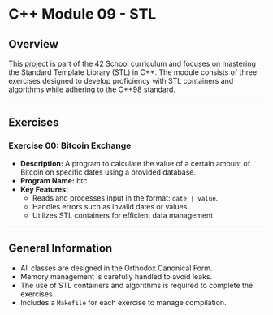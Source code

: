 # C++ Module 09 - STL

## Overview

This project is part of the 42 School curriculum and focuses on mastering the Standard Template Library (STL) in C++. The module consists of three exercises designed to develop proficiency with STL containers and algorithms while adhering to the C++98 standard.

---

## Exercises

### Exercise 00: Bitcoin Exchange
- **Description:** A program to calculate the value of a certain amount of Bitcoin on specific dates using a provided database.
- **Program Name:** btc
- **Key Features:**
  - Reads and processes input in the format: `date | value`.
  - Handles errors such as invalid dates or values.
  - Utilizes STL containers for efficient data management.

---

## General Information
- All classes are designed in the Orthodox Canonical Form.
- Memory management is carefully handled to avoid leaks.
- The use of STL containers and algorithms is required to complete the exercises.
- Includes a `Makefile` for each exercise to manage compilation.
